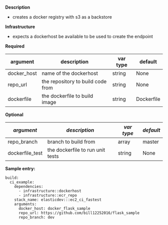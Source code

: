 **Description**

  - creates a docker registry with s3 as a backstore

**Infrastructure**

  - expects a dockerhost be available to be used to create the endpoint

**Required**

| argument      | description                            | var type | default      |
| ------------- | -------------------------------------- | -------- | ------------ |
| docker_host   | name of the dockerhost                 | string   | None         |
| repo_url      | the repository to build code from      | string   | None         |
| dockerfile      | the dockerfile to build image      | string   | Dockerfile         |

**Optional**

| *argument*           | *description*                            | *var type* |  *default*      |
| ------------- | -------------------------------------- | -------- | ------------ |
| repo_branch        | branch to build from          | array    | master       |
| dockerfile_test      | the dockerfile to run unit tests    | string   | None         |

**Sample entry:**

```
build:
  ci_example:
    dependencies: 
      - infrastructure::dockerhost
      - infrastructure::ecr_repo
    stack_name: elasticdev:::ec2_ci_fastest
    arguments:
      docker_host: docker_flask_sample
      repo_url: https://github.com/bill12252016/flask_sample
      repo_branch: dev

```
